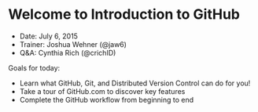 # Welcome to Introduction to GitHub

- Date: July 6, 2015
- Trainer: Joshua Wehner (@jaw6)
- Q&A: Cynthia Rich (@crichID)

Goals for today:
- Learn what GitHub, Git, and Distributed Version Control can do for you!
- Take a tour of GitHub.com to discover key features
- Complete the GitHub workflow from beginning to end
